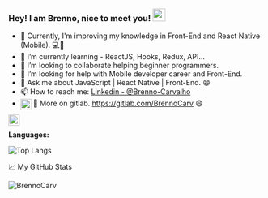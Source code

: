 ### Hey! I am Brenno, nice to meet you! <img src="https://media.giphy.com/media/hvRJCLFzcasrR4ia7z/giphy.gif" width="25px">



- 🔭 Currently, I'm improving my knowledge in Front-End and React Native (Mobile). 💻📱
- 🌱 I’m currently learning - ReactJS, Hooks, Redux, API...
- 👯 I’m looking to collaborate helping beginner programmers.
- 🤔 I’m looking for help with Mobile developer career and Front-End.
- 💬 Ask me about JavaScript | React Native | Front-End. 😄
- 📫 How to reach me: [Linkedin - @Brenno-Carvalho](https://www.linkedin.com/in/brenno-c-54b51a1a3//)
- 🌱 More on gitlab. https://gitlab.com/BrennoCarv 😄
  <img align="left" alt="Brenno's Spotify" width="22px" src="https://raw.githubusercontent.com/peterthehan/peterthehan/master/assets/spotify.svg" />
</a>
<a href="https://www.linkedin.com/in/brenno-c-54b51a1a3/">
  <img align="left" alt="Brenno's LinkedIn" width="22px" src="https://raw.githubusercontent.com/peterthehan/peterthehan/master/assets/linkedin.svg" />
</a><br>



**Languages:** 


![Top Langs](https://github-readme-stats.vercel.app/api/top-langs/?username=BrennoCarv&theme=gotham)

📈 My GitHub Stats
<p align="left"> <img src="https://github-readme-stats.vercel.app/api?username=BrennoCarv&show_icons=true&theme=gotham" alt="BrennoCarv" />
